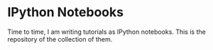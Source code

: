 # IPython Notebooks

Time to time, I am writing tutorials as IPython notebooks. This is the repository of the collection of them.
